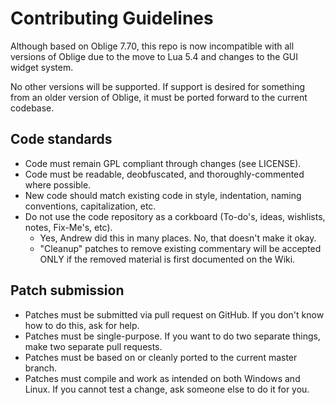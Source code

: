 # Contributing Guidelines

Although based on Oblige 7.70, this repo is now incompatible with all versions of Oblige due to the move to Lua 5.4 and changes to the GUI widget system.

No other versions will be supported. If support is desired for something from an older version of Oblige, it must be ported forward to the current codebase.

## Code standards
* Code must remain GPL compliant through changes (see LICENSE).
* Code must be readable, deobfuscated, and thoroughly-commented where possible.
* New code should match existing code in style, indentation, naming conventions, capitalization, etc.
* Do not use the code repository as a corkboard (To-do's, ideas, wishlists, notes, Fix-Me's, etc).
  * Yes, Andrew did this in many places. No, that doesn't make it okay.
  * "Cleanup" patches to remove existing commentary will be accepted ONLY if the removed material is first documented on the Wiki.

## Patch submission
* Patches must be submitted via pull request on GitHub. If you don't know how to do this, ask for help.
* Patches must be single-purpose. If you want to do two separate things, make two separate pull requests. 
* Patches must be based on or cleanly ported to the current master branch.
* Patches must compile and work as intended on both Windows and Linux. If you cannot test a change, ask someone else to do it for you. 
